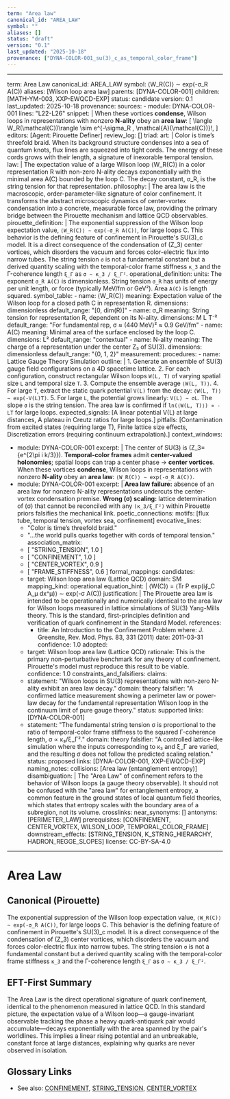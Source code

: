 ```yaml
---
term: "Area law"
canonical_id: "AREA_LAW"
symbol: ""
aliases: []
status: "draft"
version: "0.1"
last_updated: "2025-10-18"
provenance: ["DYNA-COLOR-001_su(3)_c_as_temporal_color_frame"]
---
```


---
term: Area Law
canonical_id: AREA_LAW
symbol: ⟨W_R(C)⟩ ∼ exp(-σ_R A(C))
aliases: [Wilson loop area law]
parents: [DYNA-COLOR-001]
children: [MATH-YM-003, XXP-EWQCD-EXP]
status: candidate
version: 0.1
last_updated: 2025-10-18
provenance:
  sources:
    - module: DYNA-COLOR-001
      lines: "L22-L26"
      snippet: |
        When these vortices **condense**, Wilson loops in representations with nonzero **N-ality** obey an **area law**:
        [
        \langle W_R(\mathcal{C})\rangle \sim e^{-\sigma_R , \mathcal{A}(\mathcal{C})}!,
        ]
  editors: [Agent: Pirouette Definer]
  review_log: []
triad:
  art: |
    Color is time’s threefold braid. When its background structure condenses into a sea of quantum knots, flux lines are squeezed into tight cords. The energy of these cords grows with their length, a signature of inexorable temporal tension.
  law: |
    The expectation value of a large Wilson loop ⟨W_R(C)⟩ in a color representation R with non-zero N-ality decays exponentially with the minimal area A(C) bounded by the loop C. The decay constant, σ_R, is the string tension for that representation.
  philosophy: |
    The area law is the macroscopic, order-parameter-like signature of color confinement. It transforms the abstract microscopic dynamics of center-vortex condensation into a concrete, measurable force law, providing the primary bridge between the Pirouette mechanism and lattice QCD observables.
pirouette_definition: |
  The exponential suppression of the Wilson loop expectation value, `⟨W_R(C)⟩ ∼ exp(-σ_R A(C))`, for large loops C. This behavior is the defining feature of confinement in Pirouette's SU(3)_c model. It is a direct consequence of the condensation of (Z_3) center vortices, which disorders the vacuum and forces color-electric flux into narrow tubes. The string tension `σ` is not a fundamental constant but a derived quantity scaling with the temporal-color frame stiffness `κ_3` and the Γ-coherence length `ξ_Γ` as `σ ∼ κ_3 / ξ_Γ²`.
operational_definition:
  units: The exponent `σ_R A(C)` is dimensionless. String tension `σ_R` has units of energy per unit length, or force (typically MeV/fm or GeV²). Area `A(C)` is length squared.
  symbol_table:
    - name: ⟨W_R(C)⟩
      meaning: Expectation value of the Wilson loop for a closed path C in representation R.
      dimensions: dimensionless
      default_range: "[0, dim(R)]"
    - name: σ_R
      meaning: String tension for representation R, dependent on its N-ality.
      dimensions: M L T⁻²
      default_range: "For fundamental rep, σ ≈ (440 MeV)² ≈ 0.9 GeV/fm"
    - name: A(C)
      meaning: Minimal area of the surface enclosed by the loop C.
      dimensions: L²
      default_range: "contextual"
    - name: N-ality
      meaning: The charge of a representation under the center Z₃ of SU(3).
      dimensions: dimensionless
      default_range: "{0, 1, 2}"
  measurement:
    procedures:
      - name: Lattice Gauge Theory Simulation
        outline: |
          1. Generate an ensemble of SU(3) gauge field configurations on a 4D spacetime lattice.
          2. For each configuration, construct rectangular Wilson loops `W(L, T)` of varying spatial size `L` and temporal size `T`.
          3. Compute the ensemble average `⟨W(L, T)⟩`.
          4. For large `T`, extract the static quark potential `V(L)` from the decay: `⟨W(L, T)⟩ ∼ exp(-V(L)T)`.
          5. For large `L`, the potential grows linearly: `V(L) ∼ σL`. The slope `σ` is the string tension. The area law is confirmed if `ln(⟨W(L, T)⟩) ∝ -LT` for large loops.
        expected_signals: [A linear potential V(L) at large distances, A plateau in Creutz ratios for large loops.]
        pitfalls: [Contamination from excited states (requiring large T), Finite lattice size effects, Discretization errors (requiring continuum extrapolation).]
context_windows:
  - module: DYNA-COLOR-001
    excerpt: |
      The center of SU(3) is (Z_3={e^{2\pi i k/3}}). **Temporal-color frames** admit **center-valued holonomies**; spatial loops can trap a center phase → **center vortices**. When these vortices **condense**, Wilson loops in representations with nonzero **N-ality** obey an **area law**: `⟨W_R(C)⟩ ∼ exp(-σ_R A(C))`.
  - module: DYNA-COLOR-001
    excerpt: |
      **Area law failure:** absence of an area law for nonzero N-ality representations undercuts the center-vortex condensation premise. **Wrong (σ) scaling:** lattice determination of (σ) that cannot be reconciled with any `(κ_3/ξ_Γ²)` within Pirouette priors falsifies the mechanical link.
poetic_connections:
  motifs: [flux tube, temporal tension, vortex sea, confinement]
  evocative_lines:
    - "Color is time’s threefold braid."
    - "...the world pulls quarks together with cords of temporal tension."
  association_matrix:
    - [ "STRING_TENSION", 1.0 ]
    - [ "CONFINEMENT", 1.0 ]
    - [ "CENTER_VORTEX", 0.9 ]
    - [ "FRAME_STIFFNESS", 0.6 ]
formal_mappings:
  candidates:
    - target: Wilson loop area law (Lattice QCD)
      domain: SM
      mapping_kind: operational
      equation_hint: |
        ⟨W(C)⟩ = ⟨Tr P exp(i∮_C A_μ dx^μ)⟩ ∼ exp(-σ A(C))
      justification: |
        The Pirouette area law is intended to be operationally and numerically identical to the area law for Wilson loops measured in lattice simulations of SU(3) Yang-Mills theory. This is the standard, first-principles definition and verification of quark confinement in the Standard Model.
      references:
        - title: An Introduction to the Confinement Problem
          where: J. Greensite, Rev. Mod. Phys. 83, 331 (2011)
          date: 2011-03-31
      confidence: 1.0
  adopted:
    - target: Wilson loop area law (Lattice QCD)
      rationale: This is the primary non-perturbative benchmark for any theory of confinement. Pirouette's model must reproduce this result to be viable.
      confidence: 1.0
constraints_and_falsifiers:
  claims:
    - statement: "Wilson loops in SU(3) representations with non-zero N-ality exhibit an area law decay."
      domain: theory
      falsifier: "A confirmed lattice measurement showing a perimeter law or power-law decay for the fundamental representation Wilson loop in the continuum limit of pure gauge theory."
      status: supported
      links: [DYNA-COLOR-001]
    - statement: "The fundamental string tension σ is proportional to the ratio of temporal-color frame stiffness to the squared Γ-coherence length, σ ∝ κ₃/ξ_Γ²."
      domain: theory
      falsifier: "A controlled lattice-like simulation where the inputs corresponding to κ₃ and ξ_Γ are varied, and the resulting σ does not follow the predicted scaling relation."
      status: proposed
      links: [DYNA-COLOR-001, XXP-EWQCD-EXP]
naming_notes:
  collisions: [Area law (entanglement entropy)]
  disambiguation: |
    The "Area Law" of confinement refers to the behavior of Wilson loops (a gauge theory observable). It should not be confused with the "area law" for entanglement entropy, a common feature in the ground states of local quantum field theories, which states that entropy scales with the boundary area of a subregion, not its volume.
crosslinks:
  near_synonyms: []
  antonyms: [PERIMETER_LAW]
  prerequisites: [CONFINEMENT, CENTER_VORTEX, WILSON_LOOP, TEMPORAL_COLOR_FRAME]
  downstream_effects: [STRING_TENSION, K_STRING_HIERARCHY, HADRON_REGGE_SLOPES]
license: CC-BY-SA-4.0
---

# Area Law

## Canonical (Pirouette)
The exponential suppression of the Wilson loop expectation value, `⟨W_R(C)⟩ ∼ exp(-σ_R A(C))`, for large loops C. This behavior is the defining feature of confinement in Pirouette's SU(3)_c model. It is a direct consequence of the condensation of (Z_3) center vortices, which disorders the vacuum and forces color-electric flux into narrow tubes. The string tension `σ` is not a fundamental constant but a derived quantity scaling with the temporal-color frame stiffness `κ_3` and the Γ-coherence length `ξ_Γ` as `σ ∼ κ_3 / ξ_Γ²`.

## EFT-First Summary
The Area Law is the direct operational signature of quark confinement, identical to the phenomenon measured in lattice QCD. In this standard picture, the expectation value of a Wilson loop—a gauge-invariant observable tracking the phase a heavy quark-antiquark pair would accumulate—decays exponentially with the area spanned by the pair's worldlines. This implies a linear rising potential and an unbreakable, constant force at large distances, explaining why quarks are never observed in isolation.

## Glossary Links
- See also: [CONFINEMENT](./CONFINEMENT.md), [STRING_TENSION](./STRING_TENSION.md), [CENTER_VORTEX](./CENTER_VORTEX.md)